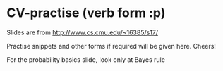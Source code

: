 # CV-practise (verb form :p)

Slides are from http://www.cs.cmu.edu/~16385/s17/

Practise snippets and other forms if required will be given here. Cheers!

For the probability basics slide, look only at Bayes rule
